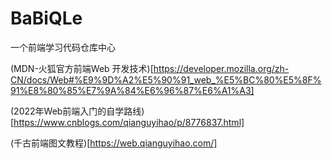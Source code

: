# BaBiQLe
一个前端学习代码仓库中心

(MDN-火狐官方前端Web 开发技术)[https://developer.mozilla.org/zh-CN/docs/Web#%E9%9D%A2%E5%90%91_web_%E5%BC%80%E5%8F%91%E8%80%85%E7%9A%84%E6%96%87%E6%A1%A3]

(2022年Web前端入门的自学路线)[https://www.cnblogs.com/qianguyihao/p/8776837.html]

(千古前端图文教程)[https://web.qianguyihao.com/]